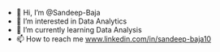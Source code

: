 - 👋 Hi, I’m @Sandeep-Baja
- 👀 I’m interested in Data Analytics
- 🌱 I’m currently learning Data Analysis
- 📫 How to reach me www.linkedin.com/in/sandeep-baja10


